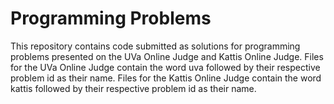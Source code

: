 # Programming Problems

This repository contains code submitted as solutions for programming problems presented on the UVa Online Judge and Kattis Online Judge. Files for the UVa Online Judge contain the word uva followed by their respective problem id as their name. Files for the Kattis Online Judge contain the word kattis followed by their respective problem id as their name.
